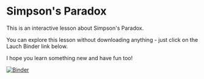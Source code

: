# Simpson's Paradox

This is an interactive lesson about Simpson's Paradox.

You can explore this lesson without downloading anything - just click on the Lauch Binder link below.

I hope you learn something new and have fun too!

[![Binder](https://mybinder.org/badge_logo.svg)](https://mybinder.org/v2/gh/mohnjahoney/simpsons_paradox/HEAD?filepath=simpsons.ipynb)

